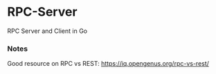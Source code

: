 # RPC-Server
RPC Server and Client in Go

### Notes
Good resource on RPC vs REST: https://iq.opengenus.org/rpc-vs-rest/
